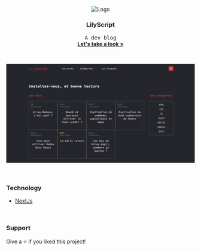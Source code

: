 <p align="center">
  <img src="https://raw.githubusercontent.com/lilybarberou/blog-app/main/public/android-chrome-512x512.png" alt="Logo" width="85" height="80">

  <h3 align="center">LilyScript</h3>

  <p align="center">
    <samp>A dev blog</samp>
    <br />
    <a href="https://lilyscript.fr"><strong>Let's take a look »</strong></a>
  </p>
</p>

<br/>

<p align="center">
  <img src="https://raw.githubusercontent.com/lilybarberou/Assets/master/Blog/banner.png" alt="Banner">
</p>

<br/>

### Technology

-   [NextJs](https://nextjs.org/)

<br/>

### Support

Give a ⭐️ if you liked this project!

